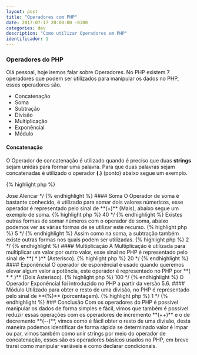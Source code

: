 ```yaml
---
layout: post
title: "Operadores com PHP"
date: 2017-07-17 20:00:00 -0300
categories: dev
description: "Como utilizar Operadores em PHP"
identificador: 1
---
```


### Operadores do PHP

Olá pessoal, hoje iremos falar sobre Operadores. No PHP existem 7 operadores que podem ser utilizados para manipular os dados no PHP, esses operadores são.

* Concatenação
* Soma
* Subtração
* Divisão
* Multiplicação
* Exponêncial
* Módulo

#### Concatenação

O Operador de concatenação é utilizado quando é preciso que duas **strings** sejam unidas para formar uma palavra. Para que duas palavras sejam concatenadas é utilizado o operador **(.)** (ponto)  abaixo segue um exemplo.

{% highlight php %}
<?php

  $nome = "Jose";
  $sobrenome = "Alencar";

  $nomeCompleto = $nome. " " .$sobrenome;

  echo "$nomeCompleto";

  /* Será exibido => Jose Alencar */

{% endhighlight %}

#### Soma

O Operador de soma é bastante conhecido, é utilizado para somar dois valores númericos, esse operador é representado pelo sinal de **(+)** (Mais), abaixo segue um exemplo de soma.

{% highlight php %}
<?php
  $numero1 = 10;
  $numero2 = 30;
  
  $soma = $numero1 + $numero2;
  
  echo $soma;
  
  /* O resultado exibido é => 40 */

{% endhighlight %}

Existes outras formas de somar números com o operador de soma, abaixo podemos ver as várias formas de se utilizar este recurso.

{% highlight php %}
<?php
  $num1 = 10;
  $num1++; // é a mesma coisa que $num1 = $num1 + 1;
  
  $num2 = 10;
  $num2+=20; // é a mesma coisa que $num2 = $num2 + 20;

{% endhighlight %}

#### Subtração

O Operador de subtração é utilizado para subtrair um valor apartir de outro valor, esta operação é representada por **(-)** (Menos). Vamos ao exemplo.

{% highlight php %}
<?php
  $num1 = 10;
  $num2 = 5;
  
  $sub = $num1 - $num2;
  echo $sub;
  
  /* O Resultado exibido é => 5 */

{% endhighlight %}

Assim como na soma, a subtração também existe outras formas nos quais podem ser utilizadas.

{% highlight php %}
<?php
  $num1 = 10;
  $num1--; // é a mesma coisa que $num1 = $num1 - 1;
  
  $num2 = 10;
  $num2-=20; // é a mesma coisa que $num2 = $num2 - 20;

{% endhighlight %}

#### Divisão

A divisão é utilizada para dividir um valor por outro, no PHP este operador é representado pelo sinal de **(/)** (Barra).

{% highlight php %}
<?php
  $num1 = 10;
  
  $div = $num1 / 5;
  
  echo $div;
  
  /* O Valor exibido será => 2 */

{% endhighlight %}

#### Multiplicação

A Multiplicação é utilizada para multiplicar um valor por outro valor, esse sinal no PHP é representado pelo sinal de **( * )** (Asterisco).

{% highlight php %}
<?php
  $num1 = 10;
  $num2 = 2;
  
  $mult = $num1 * $num2;
  
  echo $mult;
  
  /* o resultado exibido é => 20 */

{% endhighlight %}

#### Exponêncial

O operador de esponêncial é usado quando queremos elevar algum valor a potência, este operador é representado no PHP por **( * * )** (Dois Asterisco).

{% highlight php %}
<?php
  $num1 = 10;
  $num2 = 2;
  
  $potencia = $num1 ** num2;
  
  echo $potencia;
  
  /* O resultado exibido é => 100 */

{% endhighlight %}

O Operador Exponêncial foi introduzido no PHP a partir da versão 5.6.

#### Módulo

Utilizado para obter o resto de uma divisão, no PHP é representado pelo sinal de **(%)** (porcentagem).

{% highlight php %}
<?php
  $num1 = 10;
  $num2 = 3;
  
  $resto = $num1 % $num2;
  
  echo $resto;
  
  /* O valor exibido é => 1 */

{% endhighlight %}

### Conclusão

Com os operadores do PHP é possivel manipular os dados de forma simples e fácil, vimos que também é possível reduzir essas operações com os operadores de incremento **(++)** e o de decremento **(--)**, vimos como é fácil obter o resto de uma divisão, desta maneira podemos identificar de forma rápida se determinado valor é impar ou par, vimos também como unir strings por meio do operador de concatenação, esses são os operadores básicos usados no PHP, em breve trarei como manipular variáveis e como declarar condicionais. 
